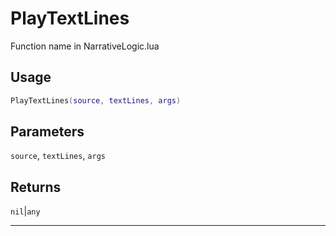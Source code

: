# PlayTextLines
Function name in NarrativeLogic.lua
## Usage
```lua
PlayTextLines(source, textLines, args)
```
## Parameters
`source`, `textLines`, `args`
## Returns
`nil`|`any`

---